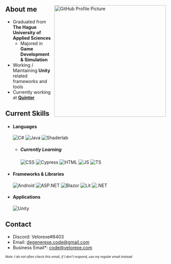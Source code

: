<div>
    <img align="right" alt="GitHub Profile Picture" width=350 style="object-fit: cover;" src="https://avatars.githubusercontent.com/u/36154558?v=4"/>

<h2>About me</h2>
    
- Graduated from **The Hague University of Applied Sciences**
    * Majored in **Game Development & Simulation**
- Working / Maintaining **Unity** related frameworks and tools
- Currently working at [**Quintor**](https://quintor.nl/)
  
<h2>Current Skills</h2>
  
- <h4> Languages </h4>
    <img src = "https://img.shields.io/badge/c%23-%23239120.svg?style=for-the-badge&logo=c-sharp&logoColor=white" alt = "C#" />
    <img src = "https://img.shields.io/badge/java-%23ED8B00.svg?style=for-the-badge&logo=java&logoColor=white" alt = "Java" />
    <img src = "https://img.shields.io/badge/Shaderlab-%2320232a.svg?style=for-the-badge&logoColor=white" alt = "Shaderlab" />
  
    - <h5> Currently Learning </h5>
        <img src = "https://img.shields.io/badge/CSS3-1572B6?style=for-the-badge&logo=css3&logoColor=white" alt = "CSS" />
        <img src = "https://img.shields.io/badge/-cypress-%23E5E5E5?style=for-the-badge&logo=cypress&logoColor=058a5e" alt = "Cypress" />
        <img src = "https://img.shields.io/badge/HTML5-E34F26?style=for-the-badge&logo=html5&logoColor=white" alt = "HTML" />
        <img src = "https://img.shields.io/badge/JavaScript-323330?style=for-the-badge&logo=javascript&logoColor=F7DF1E" alt = "JS" />
        <img src = "https://img.shields.io/badge/TypeScript-007ACC?style=for-the-badge&logo=typescript&logoColor=white" alt = "TS" />
  
- <h4> Frameworks & Libraries </h4>
    <img src = "https://img.shields.io/badge/Android-3DDC84?style=for-the-badge&logo=android&logoColor=white" alt = "Android" />
    <img src = "https://img.shields.io/badge/asp.net-%2320232a.svg?style=for-the-badge&logo=.net&logoColor=white" alt = "ASP.NET" />
    <img src = "https://img.shields.io/badge/blazor-%235C2D91.svg?style=for-the-badge&logo=blazor&logoColor=white" alt = "Blazor" />
    <img src = "https://img.shields.io/badge/lit-/v1?style=for-the-badge&message=Lit&color=324FFF&logo=Lit&logoColor=white" alt = "Lit" />
    <img src = "https://img.shields.io/badge/.NET-5C2D91?style=for-the-badge&logo=.net&logoColor=white" alt = ".NET" />
- <h4> Applications </h4>
    <img src = "https://img.shields.io/badge/unity-%23000000.svg?style=for-the-badge&logo=unity&logoColor=white" alt = "Unity" />

<h2> Contact </h2>

- Discord: Velorexe#8403
- Email: degenerexe.code@gmail.com
- Business Email\*: code@velorexe.com

<p style="font-size: 10px"><i>Note: I do not often check this email, if I don't respond, use my regular email instead</i></p>

</div>
